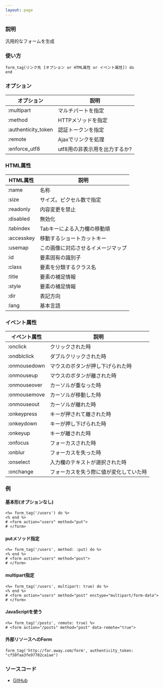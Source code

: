 ```yaml
---
layout: page
---
```

### 説明
汎用的なフォームを生成

### 使い方
    form_tag(リンク先 [オプション or HTML属性 or イベント属性]) do
    end

### オプション

オプション               | 説明
------------------- | -------------------------
:multipart          | マルチパートを指定
:method             | HTTPメソッドを指定
:authenticity_token | 認証トークンを指定
:remote             | Ajaxでリンクを処理
:enforce_utf8       | utf8用の非表示用を出力するか?

### HTML属性

HTML属性      | 説明
---------- | -----------------
:name      | 名称
:size      | サイズ。ピクセル数で指定
:readonly  | 内容変更を禁止
:disabled  | 無効化
:tabindex  | Tabキーによる入力欄の移動順
:accesskey | 移動するショートカットキー
:usemap    | この画像に対応させるイメージマップ
:id        | 要素固有の識別子
:class     | 要素を分類するクラス名
:title     | 要素の補足情報
:style     | 要素の補足情報
:dir       | 表記方向
:lang      | 基本言語

### イベント属性

イベント属性     | 説明
-------------|--------------------
:onclick     | クリックされた時
:ondblclick  | ダブルクリックされた時
:onmousedown | マウスのボタンが押し下げられた時
:onmouseup   | マウスのボタンが離された時
:onmouseover | カーソルが重なった時
:onmousemove | カーソルが移動した時
:onmouseout  | カーソルが離れた時
:onkeypress  | キーが押されて離された時
:onkeydown   | キーが押し下げられた時
:onkeyup     | キーが離された時
:onfocus     | フォーカスされた時
:onblur      | フォーカスを失った時
:onselect    | 入力欄のテキストが選択された時
:onchange    | フォーカスを失う際に値が変化していた時

### 例
#### 基本形(オプションなし)
    <%= form_tag('/users') do %>
    <% end %>
    # <form action="users" method="put">
    # </form>

#### putメソッド指定
    <%= form_tag('/users', method: :put) do %>
    <% end %>
    # <form action="users" method="post">
    # </form>

#### multipart指定
    <%= form_tag('/users', multipart: true) do %>
    <% end %>
    # <form action="users" method="post" enctype="multipart/form-data">
    # </form>

#### JavaScriptを使う
    <%= form_tag('/posts', remote: true) %>
    # <form action="/posts" method="post" data-remote="true">

#### 外部リソースへのForm
    form_tag('http://far.away.com/form', authenticity_token: "cf50faa3fe97702ca1ae")

### ソースコード
* [GitHub](https://github.com/rails/rails/blob/f33d52c95217212cbacc8d5e44b5a8e3cdc6f5b3/actionview/lib/action_view/helpers/form_tag_helper.rb#L71)